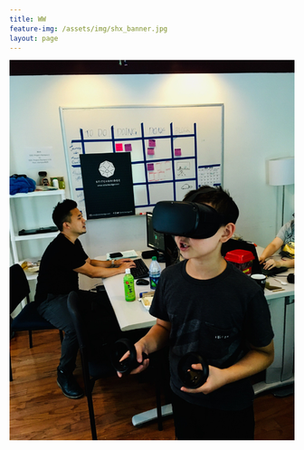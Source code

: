 ```yaml
---
title: WW
feature-img: /assets/img/shx_banner.jpg
layout: page
---
```

![](/assets/img/image_6483441.jpg)
